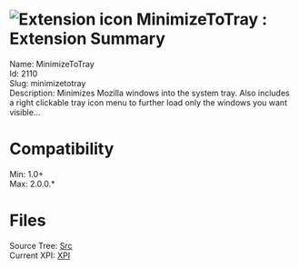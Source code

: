 # ![Extension icon](https://addons.thunderbird.net/static/img/addon-icons/default-64.png) MinimizeToTray : Extension Summary

Name: MinimizeToTray  
Id: 2110  
Slug: minimizetotray  
Description: Minimizes Mozilla windows into the system tray.  Also includes a right clickable tray icon menu to further load only the windows you want visible...
  

# Compatibility
Min: 1.0+  
Max: 2.0.0.*  

# Files

Source Tree: [Src](C:/Dev/Thunderbird/ThunderKdB/xall/xOther/2110-minimizetotray/src)  
Current XPI: [XPI](C:/Dev/Thunderbird/ThunderKdB/xall/xOther/2110-minimizetotray/xpi)  



